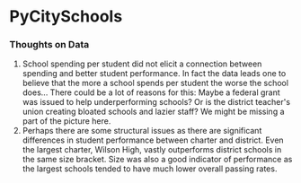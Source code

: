 # PyCitySchools

### Thoughts on Data

1. School spending per student did not elicit a connection between spending and better student performance.  In fact the data leads one to believe that the more a school spends per student the worse the school does...  There could be a lot of reasons for this:  Maybe a federal grant was issued to help underperforming schools? Or is the district teacher's union creating bloated schools and lazier staff? We might be missing a part of the picture here. 
2. Perhaps there are some structural issues as there are significant differences in student performance between charter and district.  Even the largest charter, Wilson High, vastly outperforms district schools in the same size bracket. Size was also a good indicator of performance as the largest schools tended to have much lower overall passing rates.